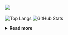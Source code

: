 ![](https://komarev.com/ghpvc/?username=chck&color=blueviolet)

<p align="left"> 
  <img alt="Top Langs" align="center" height="150" src="https://github-readme-stats-nine-umber-51.vercel.app/api/top-langs/?username=chck&layout=compact&count_private=true&show_icons=true&show_icons=true&theme=buefy" />
  <img alt="GitHub Stats" align="center" height="150" src="https://github-readme-stats-nine-umber-51.vercel.app/api?username=chck&count_private=true&show_icons=true&show_icons=true&theme=buefy" />
</p>

<details>
  <summary><b>Read more</b></summary>
  <br>

  <!--START_SECTION:waka-->
**🐱 My GitHub Data** 

> 📦 68.5 kB Used in GitHub's Storage 
 > 
> 🏆 548 Contributions in the Year 2023
 > 
> 💼 Opted to Hire
 > 
> 📜 134 Public Repositories 
 > 
> 🔑 19 Private Repositories 
 > 
**I'm a Night 🦉** 

```text
🌞 Morning                1266 commits        ████░░░░░░░░░░░░░░░░░░░░░   15.92 % 
🌆 Daytime                2022 commits        ██████░░░░░░░░░░░░░░░░░░░   25.43 % 
🌃 Evening                2207 commits        ███████░░░░░░░░░░░░░░░░░░   27.75 % 
🌙 Night                  2457 commits        ████████░░░░░░░░░░░░░░░░░   30.90 % 
```
📅 **I'm Most Productive on Monday** 

```text
Monday                   1781 commits        ██████░░░░░░░░░░░░░░░░░░░   22.40 % 
Tuesday                  1644 commits        █████░░░░░░░░░░░░░░░░░░░░   20.67 % 
Wednesday                1141 commits        ████░░░░░░░░░░░░░░░░░░░░░   14.35 % 
Thursday                 1418 commits        ████░░░░░░░░░░░░░░░░░░░░░   17.83 % 
Friday                   776 commits         ██░░░░░░░░░░░░░░░░░░░░░░░   09.76 % 
Saturday                 411 commits         █░░░░░░░░░░░░░░░░░░░░░░░░   05.17 % 
Sunday                   781 commits         ██░░░░░░░░░░░░░░░░░░░░░░░   09.82 % 
```


📊 **This Week I Spent My Time On** 

```text
💬 Programming Languages: 
Other                    31 hrs 27 mins      ███████████████████░░░░░░   75.64 % 
YAML                     3 hrs 14 mins       ██░░░░░░░░░░░░░░░░░░░░░░░   07.80 % 
Terraform                3 hrs 10 mins       ██░░░░░░░░░░░░░░░░░░░░░░░   07.63 % 
Bash                     58 mins             █░░░░░░░░░░░░░░░░░░░░░░░░   02.36 % 
Python                   44 mins             ░░░░░░░░░░░░░░░░░░░░░░░░░   01.77 % 

🔥 Editors: 
Chrome                   31 hrs 26 mins      ███████████████████░░░░░░   75.62 % 
PyCharm                  6 hrs 5 mins        ████░░░░░░░░░░░░░░░░░░░░░   14.65 % 
Neovim                   2 hrs 40 mins       ██░░░░░░░░░░░░░░░░░░░░░░░   06.42 % 
VS Code                  1 hr 16 mins        █░░░░░░░░░░░░░░░░░░░░░░░░   03.05 % 
Obsidian                 6 mins              ░░░░░░░░░░░░░░░░░░░░░░░░░   00.25 % 
```

**I Mostly Code in Python** 

```text
Python                   40 repos            ████████░░░░░░░░░░░░░░░░░   32.00 % 
Jupyter Notebook         20 repos            ████░░░░░░░░░░░░░░░░░░░░░   16.00 % 
Rust                     7 repos             █░░░░░░░░░░░░░░░░░░░░░░░░   05.60 % 
Shell                    3 repos             █░░░░░░░░░░░░░░░░░░░░░░░░   02.40 % 
Astro                    1 repo              ░░░░░░░░░░░░░░░░░░░░░░░░░   00.80 % 
```



**Timeline**

![Lines of Code chart](https://raw.githubusercontent.com/chck/chck/main/assets/bar_graph.png)


 Last Updated on 2023-08-22 01:20 UTC
<!--END_SECTION:waka-->
</details>

